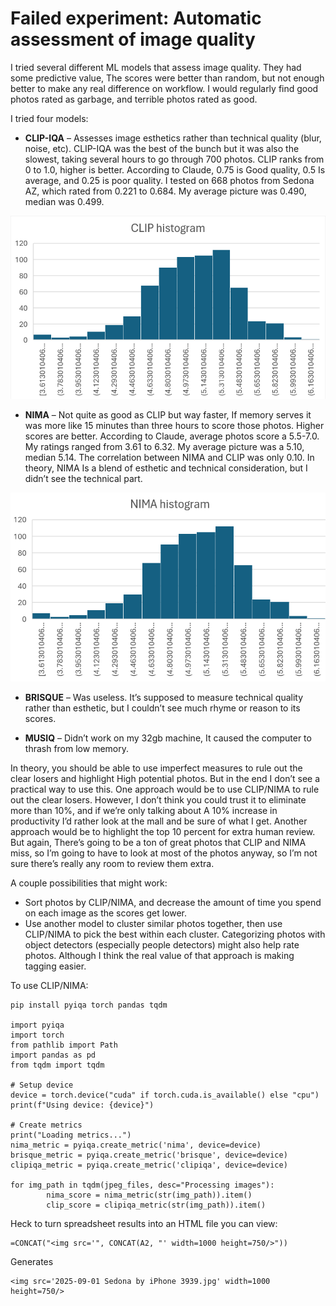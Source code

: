 # Failed experiment: Automatic assessment of image quality

I tried several different ML models that assess image quality. They had some predictive value, The scores were better than random, but not enough better to make any real difference on workflow. I would regularly find good photos rated as garbage, and terrible photos rated as good.

I tried four models:
- **CLIP-IQA** – Assesses image esthetics rather than technical quality (blur, noise, etc). CLIP-IQA was the best of the bunch but it was also the slowest, taking several hours to go through 700 photos. CLIP ranks from 0 to 1.0, higher is better. According to Claude, 0.75 is Good quality, 0.5 Is average, and 0.25 is poor quality. I tested on 668 photos from Sedona AZ, which rated from 0.221 to 0.684. My average picture was 0.490, median was 0.499.
 
![CLIP histogram](CLIP-histogram.png)

- **NIMA** – Not quite as good as CLIP but way faster, If memory serves it was more like 15 minutes than three hours to score those photos. Higher scores are better. According to Claude, average photos score a 5.5-7.0. My ratings ranged from 3.61 to 6.32. My average picture was a 5.10, median 5.14. The correlation between NIMA and CLIP was only 0.10. In theory, NIMA Is a blend of esthetic and technical consideration, but I didn’t see the technical part.
 
![NIMA histogram](NIMA-histogram.png)

- **BRISQUE** – Was useless. It’s supposed to measure technical quality rather than esthetic, but I couldn’t see much rhyme or reason to its scores.

- **MUSIQ** – Didn’t work on my 32gb machine, It caused the computer to thrash from low memory.

In theory, you should be able to use imperfect measures to rule out the clear losers and highlight High potential photos. But in the end I don’t see a practical way to use this. 
One approach would be to use CLIP/NIMA to rule out the clear losers. However, I don’t think you could trust it to eliminate more than 10%, and if we’re only talking about A 10% increase in productivity I’d rather look at the mall and be sure of what I get.
Another approach would be to highlight the top 10 percent for extra human review. But again, There’s going to be a ton of great photos that CLIP and NIMA miss, so I’m going to have to look at most of the photos anyway, so I’m not sure there’s really any room to review them extra.

A couple possibilities that might work: 
- Sort photos by CLIP/NIMA, and decrease the amount of time you spend on each image as 
  the scores get lower.
- Use another model to cluster similar photos together, then use CLIP/NIMA to pick the
  best within each cluster. Categorizing photos with object detectors 
  (especially people detectors) might also help rate photos. 
  Although I think the real value of that approach is making tagging easier. 

To use CLIP/NIMA:

```
pip install pyiqa torch pandas tqdm

import pyiqa
import torch
from pathlib import Path
import pandas as pd
from tqdm import tqdm

# Setup device
device = torch.device("cuda" if torch.cuda.is_available() else "cpu")
print(f"Using device: {device}")

# Create metrics
print("Loading metrics...")
nima_metric = pyiqa.create_metric('nima', device=device)
brisque_metric = pyiqa.create_metric('brisque', device=device)
clipiqa_metric = pyiqa.create_metric('clipiqa', device=device)

for img_path in tqdm(jpeg_files, desc="Processing images"):
        nima_score = nima_metric(str(img_path)).item()
        clip_score = clipiqa_metric(str(img_path)).item()
```

Heck to turn spreadsheet results into an HTML file you can view:
```
=CONCAT("<img src='", CONCAT(A2, "' width=1000 height=750/>"))
```

Generates
```
<img src='2025-09-01 Sedona by iPhone 3939.jpg' width=1000 height=750/>
```

